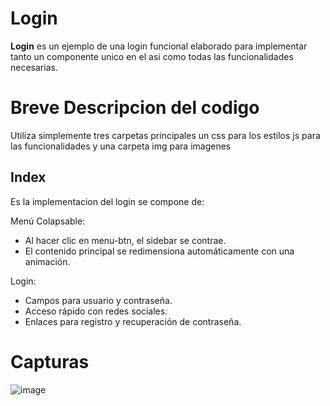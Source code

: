 # Login
**Login** es un ejemplo  de una login funcional elaborado para implementar tanto un componente unico en el asi como todas las funcionalidades necesarias.
# Breve Descripcion del codigo
Utiliza simplemente tres carpetas principales un css para los estilos js para las funcionalidades y una carpeta img para imagenes

## Index 
Es la implementacion del login se compone de:

Menú Colapsable:
* Al hacer clic en menu-btn, el sidebar se contrae.
* El contenido principal se redimensiona automáticamente con una animación.

Login:
* Campos para usuario y contraseña.
* Acceso rápido con redes sociales.
* Enlaces para registro y recuperación de contraseña.

# Capturas
![image](https://github.com/user-attachments/assets/e26ea220-67e6-4dd8-b32c-ace144895cee)



